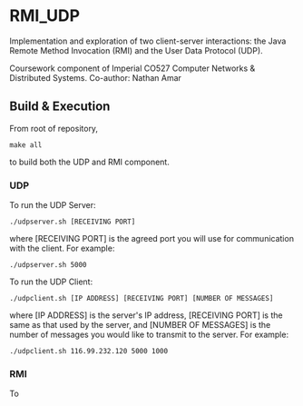 # RMI_UDP
Implementation and exploration of two client-server interactions: the Java Remote Method Invocation (RMI) and the User Data Protocol (UDP). 

Coursework component of Imperial CO527 Computer Networks & Distributed Systems. Co-author: Nathan Amar

## Build & Execution
From root of repository,
```
make all
```
to build both the UDP and RMI component.

### UDP
To run the UDP Server:
```
./udpserver.sh [RECEIVING PORT]
```
where [RECEIVING PORT] is the agreed port you will use for communication with the client. For example:

```
./udpserver.sh 5000
```

To run the UDP Client:
```
./udpclient.sh [IP ADDRESS] [RECEIVING PORT] [NUMBER OF MESSAGES]
```
where [IP ADDRESS] is the server's IP address, [RECEIVING PORT] is the same as that used by the server, and [NUMBER OF MESSAGES] is the number of messages you would like to transmit to the server. For example:

```
./udpclient.sh 116.99.232.120 5000 1000
```
### RMI
To 


